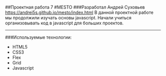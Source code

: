 ##Проектная работа 7
#MESTO
###Разработал Андрей Суховьев
https://andrei5s.github.io/mesto/index.html
В данной проектной работе мы продолжили изучать основы javascript. Начали учиться организовывать код в javascript для больших проектов.

___
###Используемые технологии:
* HTML5
* CSS3
* Flex
* Grid
* Javascript